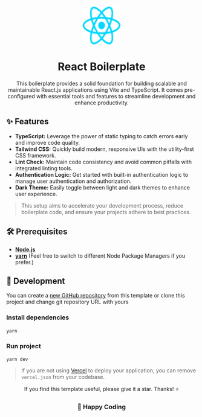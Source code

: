 <p align="center">
  <img src="https://raw.githubusercontent.com/sankaSanjeeva/react-boilerplate/main/public/react.svg" alt="React" width="100" height="100"/>
</p>

<h1 align="center">React Boilerplate</h1>

<p align='center'>
This boilerplate provides a solid foundation for building scalable and maintainable React.js applications using Vite and TypeScript. It comes pre-configured with essential tools and features to streamline development and enhance productivity.
</p>

## ✨ Features

- **TypeScript:** Leverage the power of static typing to catch errors early and improve code quality.
- **Tailwind CSS:** Quickly build modern, responsive UIs with the utility-first CSS framework.
- **Lint Check:** Maintain code consistency and avoid common pitfalls with integrated linting tools.
- **Authentication Logic:** Get started with built-in authentication logic to manage user authentication and authorization.
- **Dark Theme:** Easily toggle between light and dark themes to enhance user experience.

> This setup aims to accelerate your development process, reduce boilerplate code, and ensure your projects adhere to best practices.

## 🛠️ Prerequisites

- **[Node.js](https://nodejs.org/en)**
- **[yarn](https://yarnpkg.com/)** (Feel free to switch to different Node Package Managers if you prefer.)

## 🚀 Development

You can create a [new GitHub repository](https://github.com/new?template_name=react-boilerplate&template_owner=sankaSanjeeva) from this template or clone this project and change git repository URL with yours

### Install dependencies

```
yarn
```

### Run project

```
yarn dev
```

> If you are not using [Vercel](https://vercel.com/) to deploy your application, you can remove `vercel.json` from your codebase.

<p align='center'>If you find this template useful, please give it a star. Thanks! ⭐</p>

<h3 align='center'>🎉 Happy Coding</h3>
